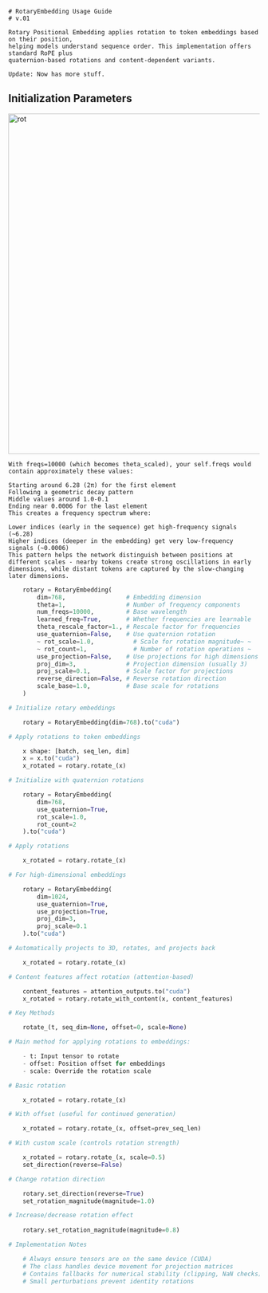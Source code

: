 

    # RotaryEmbedding Usage Guide
    # v.01
    
    Rotary Positional Embedding applies rotation to token embeddings based on their position, 
    helping models understand sequence order. This implementation offers standard RoPE plus 
    quaternion-based rotations and content-dependent variants.

    Update: Now has more stuff.

    




## Initialization Parameters

<img width="683" alt="rot" src="https://github.com/user-attachments/assets/64726baf-8782-4174-a3fd-4cfda78280e5" />

    With freqs=10000 (which becomes theta_scaled), your self.freqs would contain approximately these values:
    
    Starting around 6.28 (2π) for the first element
    Following a geometric decay pattern
    Middle values around 1.0-0.1
    Ending near 0.0006 for the last element
    This creates a frequency spectrum where:
    
    Lower indices (early in the sequence) get high-frequency signals (~6.28)
    Higher indices (deeper in the embedding) get very low-frequency signals (~0.0006)
    This pattern helps the network distinguish between positions at different scales - nearby tokens create strong oscillations in early dimensions, while distant tokens are captured by the slow-changing later dimensions.

```python
    rotary = RotaryEmbedding(
        dim=768,                 # Embedding dimension
        theta=1,                 # Number of frequency components
        num_freqs=10000,         # Base wavelength
        learned_freq=True,       # Whether frequencies are learnable
        theta_rescale_factor=1., # Rescale factor for frequencies
        use_quaternion=False,    # Use quaternion rotation
        ~ rot_scale=1.0,           # Scale for rotation magnitude~ ~
        ~ rot_count=1,             # Number of rotation operations ~   Now rotates 360 degrees based on a learnable parameter
        use_projection=False,    # Use projections for high dimensions
        proj_dim=3,              # Projection dimension (usually 3)
        proj_scale=0.1,          # Scale factor for projections
        reverse_direction=False, # Reverse rotation direction
        scale_base=1.0,          # Base scale for rotations
    )

# Initialize rotary embeddings

    rotary = RotaryEmbedding(dim=768).to("cuda")

# Apply rotations to token embeddings

    x shape: [batch, seq_len, dim]
    x = x.to("cuda")
    x_rotated = rotary.rotate_(x)

# Initialize with quaternion rotations

    rotary = RotaryEmbedding(
        dim=768, 
        use_quaternion=True,
        rot_scale=1.0,
        rot_count=2
    ).to("cuda")

# Apply rotations

    x_rotated = rotary.rotate_(x)

# For high-dimensional embeddings

    rotary = RotaryEmbedding(
        dim=1024,
        use_quaternion=True,
        use_projection=True,
        proj_dim=3,
        proj_scale=0.1
    ).to("cuda")

# Automatically projects to 3D, rotates, and projects back

    x_rotated = rotary.rotate_(x)

# Content features affect rotation (attention-based)

    content_features = attention_outputs.to("cuda")
    x_rotated = rotary.rotate_with_content(x, content_features)

# Key Methods

    rotate_(t, seq_dim=None, offset=0, scale=None)

# Main method for applying rotations to embeddings:

    - t: Input tensor to rotate
    - offset: Position offset for embeddings
    - scale: Override the rotation scale

# Basic rotation

    x_rotated = rotary.rotate_(x)

# With offset (useful for continued generation)

    x_rotated = rotary.rotate_(x, offset=prev_seq_len)

# With custom scale (controls rotation strength)

    x_rotated = rotary.rotate_(x, scale=0.5)
    set_direction(reverse=False)

# Change rotation direction

    rotary.set_direction(reverse=True)
    set_rotation_magnitude(magnitude=1.0)

# Increase/decrease rotation effect
    
    rotary.set_rotation_magnitude(magnitude=0.8)

# Implementation Notes

    # Always ensure tensors are on the same device (CUDA)
    # The class handles device movement for projection matrices
    # Contains fallbacks for numerical stability (clipping, NaN checks)
    # Small perturbations prevent identity rotations

```
